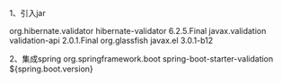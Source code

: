 1、引入jar
<!-- Hibernate Validator -->
<!-- Hibernate Validator 主依赖 -->
<dependency>
    <groupId>org.hibernate.validator</groupId>
    <artifactId>hibernate-validator</artifactId>
    <version>6.2.5.Final</version>  <!-- 最后一个完全支持Java 8的稳定版本 -->
</dependency>
<!-- Bean Validation API (JSR 380) -->
<dependency>
    <groupId>javax.validation</groupId>
    <artifactId>validation-api</artifactId>
    <version>2.0.1.Final</version>
</dependency>
<!-- 表达式语言依赖 (必需) -->
<dependency>
    <groupId>org.glassfish</groupId>
    <artifactId>javax.el</artifactId>
    <version>3.0.1-b12</version>  <!-- 或 3.0.0 -->
</dependency>

2、集成spring
<dependency>
    <groupId>org.springframework.boot</groupId>
    <artifactId>spring-boot-starter-validation</artifactId>
    <version>${spring.boot.version}</version>
</dependency>